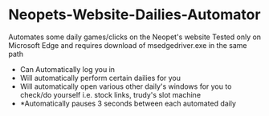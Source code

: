 # Neopets-Website-Dailies-Automator
Automates some daily games/clicks on the Neopet's website
Tested only on Microsoft Edge and requires download of msedgedriver.exe in the same path

* Can Automatically log you in
* Will automatically perform certain dailies for you
* Will automatically open various other daily's windows for you to check/do yourself i.e.  stock links, trudy's slot machine
* *Automatically pauses 3 seconds between each automated daily

